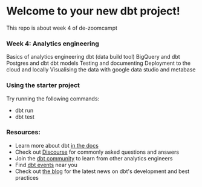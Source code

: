 # Welcome to your new dbt project!

This repo is about week 4 of de-zoomcampt

### Week 4: Analytics engineering
Basics of analytics engineering
dbt (data build tool)
BigQuery and dbt
Postgres and dbt
dbt models
Testing and documenting
Deployment to the cloud and locally
Visualising the data with google data studio and metabase


### Using the starter project

Try running the following commands:
- dbt run
- dbt test


### Resources:
- Learn more about dbt [in the docs](https://docs.getdbt.com/docs/introduction)
- Check out [Discourse](https://discourse.getdbt.com/) for commonly asked questions and answers
- Join the [dbt community](http://community.getbdt.com/) to learn from other analytics engineers
- Find [dbt events](https://events.getdbt.com) near you
- Check out [the blog](https://blog.getdbt.com/) for the latest news on dbt's development and best practices
